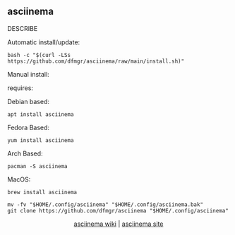 ## asciinema  
  
DESCRIBE  
  
Automatic install/update:

```shell
bash -c "$(curl -LSs https://github.com/dfmgr/asciinema/raw/main/install.sh)"
```

Manual install:
  
requires:

Debian based:

```shell
apt install asciinema
```  

Fedora Based:

```shell
yum install asciinema
```  

Arch Based:

```shell
pacman -S asciinema
```  

MacOS:  

```shell
brew install asciinema
```
  
```shell
mv -fv "$HOME/.config/asciinema" "$HOME/.config/asciinema.bak"
git clone https://github.com/dfmgr/asciinema "$HOME/.config/asciinema"
```
  
<p align=center>
  <a href="https://github.com/asciinema/asciinema/wiki" target="_blank" rel="noopener noreferrer">asciinema wiki</a>  |  
  <a href="https://asciinema.org" target="_blank" rel="noopener noreferrer">asciinema site</a>
</p>  
